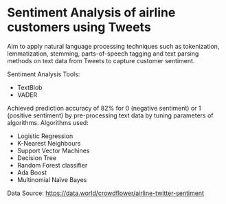 # Sentiment Analysis of airline customers using Tweets 

Aim to apply natural language processing techniques such as tokenization, lemmatization, stemming, parts-of-speech tagging and text parsing methods on text data from Tweets to capture customer sentiment.

Sentiment Analysis Tools:
  * TextBlob
  * VADER

Achieved prediction accuracy of 82% for 0 (negative sentiment) or 1 (positive sentiment) by pre-processing text data by tuning parameters of algorithms.
Algorithms used:
  * Logistic Regression
  * K-Nearest Neighbours
  * Support Vector Machines
  * Decision Tree
  * Random Forest classifier
  * Ada Boost
  * Multinomial Naïve Bayes

Data Source: https://data.world/crowdflower/airline-twitter-sentiment
